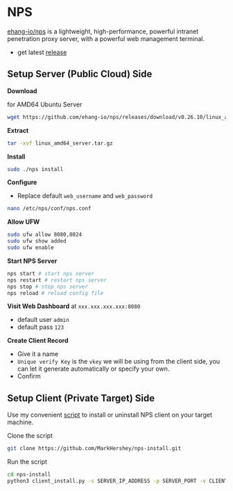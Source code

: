 # NPS

[ehang-io/nps](https://github.com/ehang-io/nps) is a lightweight, high-performance, powerful intranet penetration proxy server, with a powerful web management terminal.

- get latest [release](https://github.com/ehang-io/nps/releases)

## Setup Server (Public Cloud) Side

**Download**

for AMD64 Ubuntu Server
```bash
wget https://github.com/ehang-io/nps/releases/download/v0.26.10/linux_amd64_server.tar.gz
```

**Extract**
```bash
tar -xvf linux_amd64_server.tar.gz
```

**Install**
```bash
sudo ./nps install
```

**Configure**

- Replace default `web_username` and `web_password`

```bash
nano /etc/nps/conf/nps.conf
```

**Allow UFW**

```bash
sudo ufw allow 8080,8024
sudo ufw show added
sudo ufw enable
```

**Start NPS Server**

```bash
nps start # start nps server
nps restart # restart nps server
nps stop # stop nps server
nps reload # reload config file
```

**Visit Web Dashboard** at `xxx.xxx.xxx.xxx:8080`

- default user `admin`
- default pass `123`

**Create Client Record**

- Give it a name
- `Unique verify Key` is the `vkey` we will be using from the client side, you can let it generate automatically or specify your own.
- Confirm


## Setup Client (Private Target) Side

Use my convenient [script](https://github.com/MarkHershey/nps-install) to install or uninstall NPS client on your target machine.

Clone the script

```bash
git clone https://github.com/MarkHershey/nps-install.git
```

Run the script 

```bash
cd nps-install
python3 client_install.py -s SERVER_IP_ADDRESS -p SERVER_PORT -v CLIENT_VKEY
```

